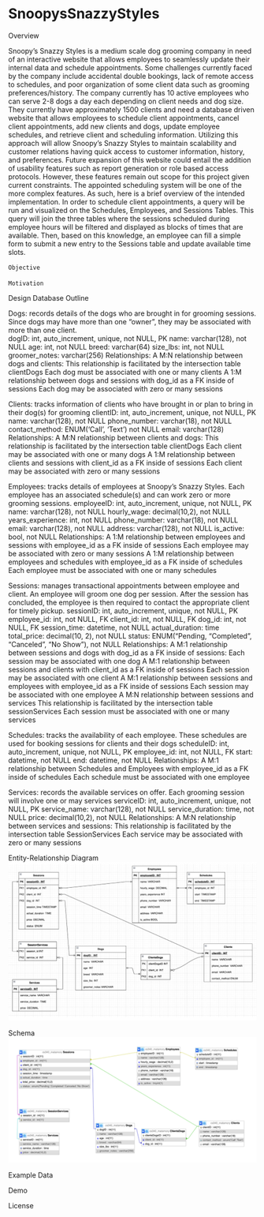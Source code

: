 # SnoopysSnazzyStyles

Overview

Snoopy’s Snazzy Styles is a medium scale dog grooming company in need of an interactive website that allows employees to seamlessly update their internal data and schedule appointments. Some challenges currently faced by the company include accidental double bookings, lack of remote access to schedules, and poor organization of some client data such as grooming preferences/history. The company currently has 10 active employees who can serve 2-8 dogs a day each depending on client needs and dog size. They currently have approximately 1500 clients and need a database driven website that allows employees to schedule client appointments, cancel client appointments, add new clients and dogs, update employee schedules, and retrieve client and scheduling information. Utilizing this approach will allow Snoopy’s Snazzy Styles to maintain scalability and customer relations having quick access to customer information, history, and preferences. Future expansion of this website could entail the addition of usability features such as report generation or role based access protocols. However, these features remain out scope for this project given current constraints. 
The appointed scheduling system will be one of the more complex features. As such, here is a brief overview of the intended implementation. In order to schedule client appointments, a query will be run and visualized on the Schedules, Employees, and Sessions Tables. This query will join the three tables where the sessions scheduled during employee hours will be filtered and displayed as blocks of times that are available. Then, based on this knowledge, an employee can fill a simple form to submit a new entry to the Sessions table and update available time slots.


    Objective 

    Motivation
    
Design
    Database Outline
    
    

Dogs: records details of the dogs who are brought in for grooming sessions. Since dogs may have more than one “owner”, they may be associated with more than one client.  
dogID: int, auto_increment, unique, not NULL, PK
name: varchar(128), not NULL
age: int, not NULL
breed: varchar(64)
size_lbs: int, not NULL
groomer_notes: varchar(256)
Relationships:
A M:N relationship between dogs and clients:
This relationship is facilitated by the intersection table clientDogs 
Each dog must be associated with one or many clients
A 1:M relationship between dogs and sessions with dog_id as a FK inside of sessions
Each dog may be associated with zero or many sessions

Clients: tracks information of clients who have brought in or plan to bring in their dog(s) for grooming
clientID: int, auto_increment, unique, not NULL, PK
name: varchar(128), not NULL
phone_number: varchar(18), not NULL
contact_method: ENUM(‘Call’, ‘Text’) not NULL
email: varchar(128)
Relationships:
A M:N relationship between clients and dogs:
This relationship is facilitated by the intersection table clientDogs 
Each client may be associated with one or many dogs
A 1:M relationship between clients and sessions with client_id as a FK inside of sessions
Each client may be associated with zero or many sessions

Employees: tracks details of employees at Snoopy’s Snazzy Styles. Each employee has an associated schedule(s) and can work zero or more grooming sessions. 
employeeID: int, auto_increment, unique, not NULL, PK
name: varchar(128), not NULL
hourly_wage: decimal(10,2), not NULL
years_experience: int, not NULL
phone_number: varchar(18), not NULL
email: varchar(128), not NULL
address: varchar(128), not NULL
is_active: bool, not NULL
Relationships:
A 1:M relationship between employees and sessions with employee_id as a FK inside of sessions
Each employee may be associated with zero or many sessions
A 1:M relationship between employees and schedules with employee_id as a FK inside of schedules
Each employee must be associated with one or many schedules

Sessions: manages transactional appointments between employee and client. An employee will groom one dog per session. After the session has concluded, the employee is then required to contact the appropriate client for timely pickup.
sessionID: int, auto_increment, unique, not NULL, PK
employee_id: int, not NULL, FK
client_id: int, not NULL, FK
dog_id: int, not NULL, FK
session_time: datetime, not NULL
actual_duration: time
total_price: decimal(10, 2), not NULL
status: ENUM(“Pending, “Completed”, “Canceled”, “No Show”), not NULL
Relationships:
A M:1 relationship between sessions and dogs with dog_id as a FK inside of sessions:
Each session may be associated with one dog
A M:1 relationship between sessions and clients with client_id as a FK inside of sessions
Each session may be associated with one client
A M:1 relationship between sessions and employees with employee_id as a FK inside of sessions
Each session may be associated with one employee
A M:N relationship between sessions and services 
This relationship is facilitated by the intersection table sessionServices
Each session must be associated with one or many services

Schedules: tracks the availability of each employee. These schedules are used for booking sessions for clients and their dogs
scheduleID: int, auto_increment, unique, not NULL, PK
employee_id: int, not NULL, FK
start: datetime, not NULL
end: datetime, not NULL
Relationships:
A M:1 relationship between Schedules and Employees with employee_id as a FK inside of schedules
Each schedule must be associated with one employee

Services: records the available services on offer. Each grooming session will involve one or may services 
serviceID: int, auto_increment, unique, not NULL, PK
service_name: varchar(128), not NULL
service_duration: time, not NULL
price: decimal(10,2), not NULL
Relationships:
A M:N relationship between services and sessions:
This relationship is facilitated by the intersection table SessionServices
Each service may be associated with zero or many sessions


Entity-Relationship Diagram
![erDiagram](images/erDiagram.png)

Schema
![schema](images/Schema.png)

Example Data

Demo

License     
